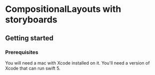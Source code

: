 # CompositionalLayouts with storyboards

## Getting started

### Prerequisites
You will need a mac with Xcode installed on it. You'll need a version of Xcode that can run swift 5.
